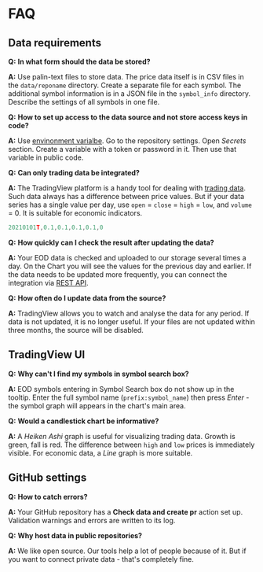 [data_formats]: data.md#data-formats
[env_var]: https://docs.github.com/en/actions/learn-github-actions/environment-variables
[rest_api]: https://www.tradingview.com/brokerage-integration/

# FAQ

## Data requirements

__Q:__ __In what form should the data be stored?__

__A:__ Use palin-text files to store data.
The price data itself is in CSV files in the `data/reponame` directory. Create a separate file for each symbol. 
The additional symbol information is in a JSON file in the `symbol_info` directory. Describe the settings of all symbols in one file.

__Q:__ __How to set up access to the data source and not store access keys in code?__

__A:__ Use [envinonment varialbe][env_var].
Go to the repository settings. Open _Secrets_ section. Create a variable with a token or password in it. Then use that variable in public code.

__Q:__ __Can only trading data be integrated?__

__A:__ The TradingView platform is a handy tool for dealing with [trading data][data_formats]. 
Such data always has a difference between price values. 
But if your data series has a single value per day, use `open` = `close` = `high` = `low`, and `volume` = 0.
It is suitable for economic indicators.

```js
20210101T,0.1,0.1,0.1,0.1,0
```

__Q:__ __How quickly can I check the result after updating the data?__

__A:__ Your EOD data is checked and uploaded to our storage several times a day. 
On the Chart you will see the values for the previous day and earlier.
If the data needs to be updated more frequently, you can connect the integration via [REST API][rest_api].

__Q:__ __How often do I update data from the source?__

__A:__ TradingView allows you to watch and analyse the data for any period. 
If data is not updated, it is no longer useful.
If your files are not updated within three months, the source will be disabled.

## TradingView UI

__Q:__ __Why can't I find my symbols in symbol search box?__

__A:__ EOD symbols entering in Symbol Search box do not show up in the tooltip.
Enter the full symbol name (`prefix:symbol_name`) then press _Enter_ - the symbol graph will appears in the chart's main area.

__Q:__ __Would a candlestick chart be informative?__

__A:__ A _Heiken Ashi_ graph is useful for visualizing trading data. Growth is green, fall is red.
The difference between `high` and `low` prices is immediately visible. For economic data, a _Line_ graph is more suitable.

## GitHub settings

__Q:__ __How to catch errors?__

__A:__ Your GitHub repository has a __Check data and create pr__ action set up. 
Validation warnings and errors are written to its log.

__Q:__ __Why host data in public repositories?__

__A:__ We like open source. Our tools help a lot of people because of it. But if you want to connect private data - that's completely fine.
